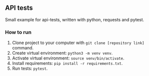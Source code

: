 ## API tests

Small example for api-tests, written with python, requests and pytest.

### How to run
1) Clone project to your computer with `git clone [repository link]` command.
2) Create virtual environment: `python3 -m venv venv`.
3) Activate virtual environment: `source venv/bin/activate`.
4) Install requirements: `pip install -r requirements.txt`.
5) Run tests: `pytest`.